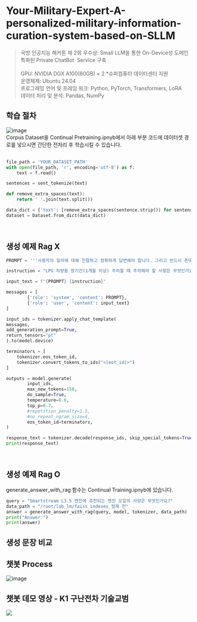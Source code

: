 # Your-Military-Expert-A-personalized-military-information-curation-system-based-on-SLLM
> 국방 인공지능 해커톤 제 2회 우수상: Small LLM을 통한 On-Device성 도메인 특화된 Private ChatBot  Service 구축<br/><br/>
> GPU: NVIDIA DGX A100(80GB) × 2    *슈퍼컴퓨터 데이터센터 지원  <br/>
> 운영체제: Ubuntu 24.04​ <br/>
> 프로그래밍 언어 및 프레임 워크: Python, PyTorch, Transformers​, LoRA <br/>
> 데이터 처리 및 분석: Pandas, NumPy​ 

## 학습 절차
![image](https://github.com/user-attachments/assets/da1c4bca-b94e-4856-9297-7bdb56d78d7c)  <br/> 
Corpus Dataset을 Continual Pretraining.ipnyb에서 아래 부분 코드에 데이터셋 경로를 넣으시면 간단한 전처리 후 학습시킬 수 있습니다. <br/>  <br/>

```python
file_path = 'YOUR_DATASET_PATH'
with open(file_path, 'r', encoding='utf-8') as f:
    text = f.read()

sentences = sent_tokenize(text)

def remove_extra_spaces(text):
    return ' '.join(text.split())

data_dict = {'text': [remove_extra_spaces(sentence.strip()) for sentence in sentences if sentence.strip()]}
dataset = Dataset.from_dict(data_dict)
``` 
<br/> 

## 생성 예제 Rag X <br/>

```python
PROMPT = '''사용자의 질의에 대해 친절하고 정확하게 답변해야 합니다. 그리고 반드시 존댓말을 사용해야 합니다.'''

instruction = "LPG 차량을 장기간(1개월 이상) 주차할 때 주의해야 할 사항은 무엇인가요?"

input_text = f"{PROMPT} {instruction}"

messages = [
        {'role': 'system', 'content': PROMPT},
        {'role': 'user', 'content': input_text}
]

input_ids = tokenizer.apply_chat_template(
messages,
add_generation_prompt=True,
return_tensors="pt"
).to(model.device)

terminators = [
    tokenizer.eos_token_id,
    tokenizer.convert_tokens_to_ids("<|eot_id|>")
]

outputs = model.generate(
        input_ids,
        max_new_tokens=150,
        do_sample=True,
        temperature=0.6,
        top_p=0.7,
        #repetition_penalty=1.5,
        #no_repeat_ngram_size=4,
        eos_token_id=terminators, 
)

response_text = tokenizer.decode(response_ids, skip_special_tokens=True)
print(response_text)
```
<br/>

## 생성 예제 Rag O <br/>
generate_answer_with_rag 함수는 Continual Training.ipnyb에 있습니다. <br/>

```python
query = "Smartstream L3.5 엔진에 추천되는 엔진 오일의 사양은 무엇인가요?"
data_path = "/root/lab_lm/faiss_indexes_정제 전"
answer = generate_answer_with_rag(query, model, tokenizer, data_path)
print("Answer:")
print(answer)
```

## 생성 문장 비교 <br/> 

## 챗봇 Process <br/> 
![image](https://github.com/user-attachments/assets/e3550c75-9b7e-4fef-bc76-5fed69978c76) <br/> 

## 챗봇 데모 영상 - K1 구난전차 기술교범 <br/>
<img src="https://github.com/user-attachments/assets/03db3fa2-24a2-4e1a-b368-c56dd04d6f4e">
